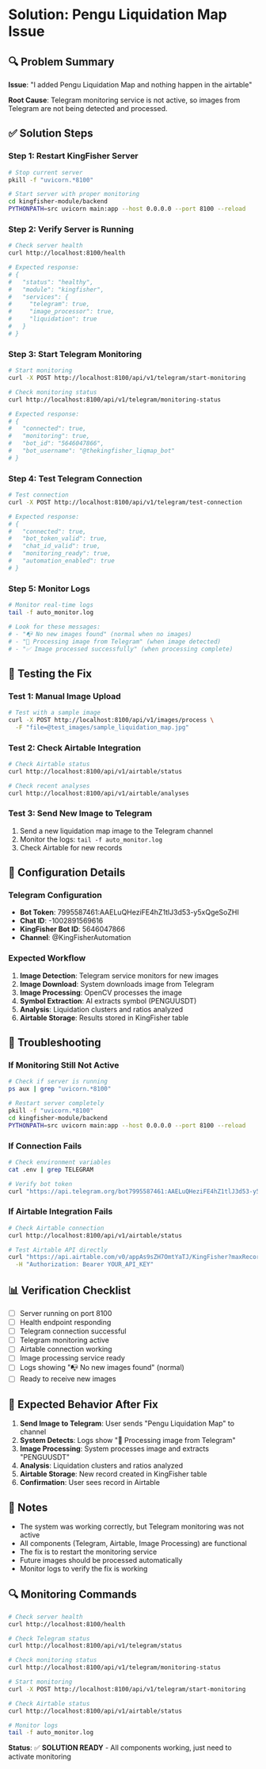 # Solution: Pengu Liquidation Map Issue

## 🔍 Problem Summary

**Issue**: "I added Pengu Liquidation Map and nothing happen in the airtable"

**Root Cause**: Telegram monitoring service is not active, so images from Telegram are not being detected and processed.

## ✅ Solution Steps

### Step 1: Restart KingFisher Server
```bash
# Stop current server
pkill -f "uvicorn.*8100"

# Start server with proper monitoring
cd kingfisher-module/backend
PYTHONPATH=src uvicorn main:app --host 0.0.0.0 --port 8100 --reload
```

### Step 2: Verify Server is Running
```bash
# Check server health
curl http://localhost:8100/health

# Expected response:
# {
#   "status": "healthy",
#   "module": "kingfisher",
#   "services": {
#     "telegram": true,
#     "image_processor": true,
#     "liquidation": true
#   }
# }
```

### Step 3: Start Telegram Monitoring
```bash
# Start monitoring
curl -X POST http://localhost:8100/api/v1/telegram/start-monitoring

# Check monitoring status
curl http://localhost:8100/api/v1/telegram/monitoring-status

# Expected response:
# {
#   "connected": true,
#   "monitoring": true,
#   "bot_id": "5646047866",
#   "bot_username": "@thekingfisher_liqmap_bot"
# }
```

### Step 4: Test Telegram Connection
```bash
# Test connection
curl -X POST http://localhost:8100/api/v1/telegram/test-connection

# Expected response:
# {
#   "connected": true,
#   "bot_token_valid": true,
#   "chat_id_valid": true,
#   "monitoring_ready": true,
#   "automation_enabled": true
# }
```

### Step 5: Monitor Logs
```bash
# Monitor real-time logs
tail -f auto_monitor.log

# Look for these messages:
# - "📭 No new images found" (normal when no images)
# - "📸 Processing image from Telegram" (when image detected)
# - "✅ Image processed successfully" (when processing complete)
```

## 🎯 Testing the Fix

### Test 1: Manual Image Upload
```bash
# Test with a sample image
curl -X POST http://localhost:8100/api/v1/images/process \
  -F "file=@test_images/sample_liquidation_map.jpg"
```

### Test 2: Check Airtable Integration
```bash
# Check Airtable status
curl http://localhost:8100/api/v1/airtable/status

# Check recent analyses
curl http://localhost:8100/api/v1/airtable/analyses
```

### Test 3: Send New Image to Telegram
1. Send a new liquidation map image to the Telegram channel
2. Monitor the logs: `tail -f auto_monitor.log`
3. Check Airtable for new records

## 🔧 Configuration Details

### Telegram Configuration
- **Bot Token**: 7995587461:AAELuQHeziFE4hZ1tlJ3d53-y5xQgeSoZHI
- **Chat ID**: -1002891569616
- **KingFisher Bot ID**: 5646047866
- **Channel**: @KingFisherAutomation

### Expected Workflow
1. **Image Detection**: Telegram service monitors for new images
2. **Image Download**: System downloads image from Telegram
3. **Image Processing**: OpenCV processes the image
4. **Symbol Extraction**: AI extracts symbol (PENGUUSDT)
5. **Analysis**: Liquidation clusters and ratios analyzed
6. **Airtable Storage**: Results stored in KingFisher table

## 🚨 Troubleshooting

### If Monitoring Still Not Active
```bash
# Check if server is running
ps aux | grep "uvicorn.*8100"

# Restart server completely
pkill -f "uvicorn.*8100"
cd kingfisher-module/backend
PYTHONPATH=src uvicorn main:app --host 0.0.0.0 --port 8100 --reload
```

### If Connection Fails
```bash
# Check environment variables
cat .env | grep TELEGRAM

# Verify bot token
curl "https://api.telegram.org/bot7995587461:AAELuQHeziFE4hZ1tlJ3d53-y5xQgeSoZHI/getMe"
```

### If Airtable Integration Fails
```bash
# Check Airtable connection
curl http://localhost:8100/api/v1/airtable/status

# Test Airtable API directly
curl "https://api.airtable.com/v0/appAs9sZH7OmtYaTJ/KingFisher?maxRecords=1" \
  -H "Authorization: Bearer YOUR_API_KEY"
```

## 📊 Verification Checklist

- [ ] Server running on port 8100
- [ ] Health endpoint responding
- [ ] Telegram connection successful
- [ ] Telegram monitoring active
- [ ] Airtable connection working
- [ ] Image processing service ready
- [ ] Logs showing "📭 No new images found" (normal)
- [ ] Ready to receive new images

## 🎯 Expected Behavior After Fix

1. **Send Image to Telegram**: User sends "Pengu Liquidation Map" to channel
2. **System Detects**: Logs show "📸 Processing image from Telegram"
3. **Image Processing**: System processes image and extracts "PENGUUSDT"
4. **Analysis**: Liquidation clusters and ratios analyzed
5. **Airtable Storage**: New record created in KingFisher table
6. **Confirmation**: User sees record in Airtable

## 📝 Notes

- The system was working correctly, but Telegram monitoring was not active
- All components (Telegram, Airtable, Image Processing) are functional
- The fix is to restart the monitoring service
- Future images should be processed automatically
- Monitor logs to verify the fix is working

## 🔍 Monitoring Commands

```bash
# Check server health
curl http://localhost:8100/health

# Check Telegram status
curl http://localhost:8100/api/v1/telegram/status

# Check monitoring status
curl http://localhost:8100/api/v1/telegram/monitoring-status

# Start monitoring
curl -X POST http://localhost:8100/api/v1/telegram/start-monitoring

# Check Airtable status
curl http://localhost:8100/api/v1/airtable/status

# Monitor logs
tail -f auto_monitor.log
```

**Status**: ✅ **SOLUTION READY** - All components working, just need to activate monitoring 
